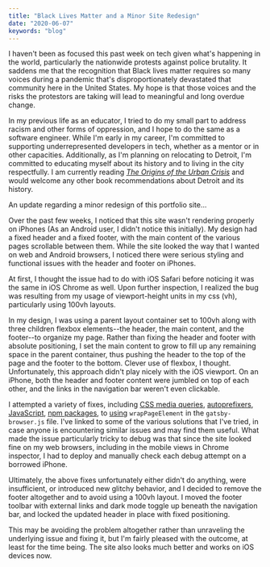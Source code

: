 ```yaml
---
title: "Black Lives Matter and a Minor Site Redesign"
date: "2020-06-07"
keywords: "blog"
---
```


I haven't been as focused this past week on tech given what's happening in the world, particularly the nationwide protests against police brutality. It saddens me that the recognition that Black lives matter requires so many voices during a pandemic that's disproportionately devastated that community here in the United States. My hope is that those voices and the risks the protestors are taking will lead to meaningful and long overdue change.

In my previous life as an educator, I tried to do my small part to address racism and other forms of oppression, and I hope to do the same as a software engineer. While I'm early in my career, I'm committed to supporting underrepresented developers in tech, whether as a mentor or in other capacities. Additionally, as I'm planning on relocating to Detroit, I'm committed to educating myself about its history and to living in the city respectfully. I am currently reading [_The Origins of the Urban Crisis_](https://www.amazon.com/Origins-Urban-Crisis-International-Perspectives/dp/0691121869) and would welcome any other book recommendations about Detroit and its history.

An update regarding a minor redesign of this portfolio site...

Over the past few weeks, I noticed that this site wasn't rendering properly on iPhones (As an Android user, I didn't notice this initially). My design had a fixed header and a fixed footer, with the main content of the various pages scrollable between them. While the site looked the way that I wanted on web and Android browsers, I noticed there were serious styling and functional issues with the header and footer on iPhones.

At first, I thought the issue had to do with iOS Safari before noticing it was the same in iOS Chrome as well. Upon further inspection, I realized the bug was resulting from my usage of viewport-height units in my css (vh), particularly using 100vh layouts.

In my design, I was using a parent layout container set to 100vh along with three children flexbox elements--the header, the main content, and the footer--to organize my page. Rather than fixing the header and footer with absolute positioning, I set the main content to grow to fill up any remaining space in the parent container, thus pushing the header to the top of the page and the footer to the bottom. Clever use of flexbox, I thought. Unfortunately, this approach didn't play nicely with the iOS viewport. On an iPhone, both the header and footer content were jumbled on top of each other, and the links in the navigation bar weren't even clickable.

I attempted a variety of fixes, including [CSS media queries](https://medium.com/@susiekim9/how-to-compensate-for-the-ios-viewport-unit-bug-46e78d54af0d), [autoprefixers](https://autoprefixer.github.io/), [JavaScript](https://stackoverflow.com/questions/37112218/css3-100vh-not-constant-in-mobile-browser), [npm packages](https://github.com/mvasin/react-div-100vh), to [using](https://github.com/gatsbyjs/gatsby/issues/14590) `wrapPageElement` in the `gatsby-browser.js` file. I've linked to some of the various solutions that I've tried, in case anyone is encountering similar issues and may find them useful. What made the issue particularly tricky to debug was that since the site looked fine on my web browsers, including in the mobile views in Chrome inspector, I had to deploy and manually check each debug attempt on a borrowed iPhone.

Ultimately, the above fixes unfortunately either didn't do anything, were insufficient, or introduced new glitchy behavior, and I decided to remove the footer altogether and to avoid using a 100vh layout. I moved the footer toolbar with external links and dark mode toggle up beneath the navigation bar, and locked the updated header in place with fixed positioning.

This may be avoiding the problem altogether rather than unraveling the underlying issue and fixing it, but I'm fairly pleased with the outcome, at least for the time being. The site also looks much better and works on iOS devices now.
